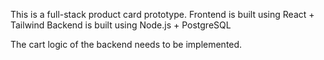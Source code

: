 This is a full-stack product card prototype.
Frontend is built using React + Tailwind
Backend is built using Node.js + PostgreSQL

The cart logic of the backend needs to be implemented.
